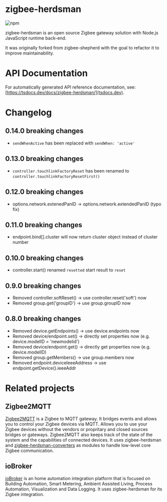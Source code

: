 # zigbee-herdsman

![npm](https://img.shields.io/npm/v/zigbee-herdsman)

zigbee-herdsman is an open source Zigbee gateway solution with Node.js JavaScript runtime back-end.

It was originally forked from zigbee-shepherd with the goal to refactor it to improve maintainability.

# API Documentation

For automatically generated API reference documentation, see: [https://tsdocs.dev/docs/zigbee-herdsman/](tsdocs.dev).


# Changelog

## 0.14.0 breaking changes
- `sendWhenActive` has been replaced with `sendWhen: 'active'`

## 0.13.0 breaking changes
- `controller.touchlinkFactoryReset` has been renamed to `controller.touchlinkFactoryResetFirst()`

## 0.12.0 breaking changes
- options.network.extenedPanID -> options.network.extendedPanID (typo fix)

## 0.11.0 breaking changes
- endpoint.bind[].cluster will now return cluster object instead of cluster number

## 0.10.0 breaking changes
- controller.start() renamed `resetted` start result to `reset`

## 0.9.0 breaking changes
- Removed controller.softReset() -> use controller.reset('soft') now
- Removed group.get('groupID') -> use group.groupID now

## 0.8.0 breaking changes
- Removed device.getEndpoints() -> use device.endpoints now
- Removed device/endpoint.set() -> directly set properties now (e.g. device.modelID = 'newmodelid')
- Removed device/endpoint.get() -> directly get properties now (e.g. device.modelID)
- Removed group.getMembers() -> use group.members now
- Removed endpoint.deviceIeeeAddress -> use endpoint.getDevice().ieeeAddr

# Related projects

## Zigbee2MQTT

[Zigbee2MQTT](https://github.com/Koenkk/zigbee2mqtt) is a Zigbee to MQTT gateway. It bridges events and allows you to control your Zigbee devices via MQTT. Allows you to use your Zigbee devices without the vendors or propritary and closed sources bridges or gateways. Zigbee2MQTT also keeps track of the state of the system and the capabilities of connected devices. It uses zigbee-herdsman and [zigbee-herdsman-converters](https://github.com/Koenkk/zigbee-herdsman-converters) as modules to handle low-level core Zigbee communication. 

## ioBroker

[ioBroker](https://github.com/ioBroker) is an home automation integration platform that is focused on Building Automation, Smart Metering, Ambient Assisted Living, Process Automation, Visualization and Data Logging. It uses zigbee-herdsman for its Zigbee integration.
